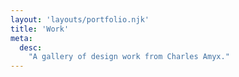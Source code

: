 ```yaml
---
layout: 'layouts/portfolio.njk'
title: 'Work'
meta:
  desc:
    "A gallery of design work from Charles Amyx."
---
```

